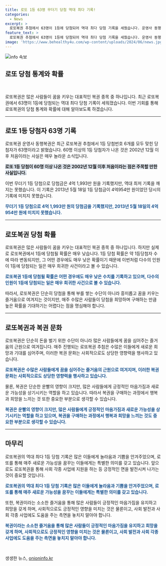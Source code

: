```yaml
---
title: 로또 1등 63명 무더기 당첨 역대 최다 기록!
categories:
  - News
excerpt: >
  로또복권 추첨에서 63명이 1등에 당첨되어 역대 최다 당첨 기록을 세웠습니다. 운영사 동행복권은 당첨번호 6개를 모두 맞힌 1등 당첨자가 63명이라고 밝혔으며, 이는 2002년 이후 처음으로 60명 이상의 1등 당첨자가 나온 일입니다. 당첨금은 4억 1,993만 원으로, 지난 2013년 기록을 깨진 것은 아니지만 무더기 당첨으로 주목받고 있습니다.
feature_text: >
  로또복권 추첨에서 63명이 1등에 당첨되어 역대 최다 당첨 기록을 세웠습니다. 운영사 동행복권은 당첨번호 6개를 모두 맞힌 1등 당첨자가 63명이라고 밝혔으며, 이는 2002년 이후 처음으로 60명 이상의 1등 당첨자가 나온 일입니다. 당첨금은 4억 1,993만 원으로, 지난 2013년 기록을 깨진 것은 아니지만 무더기 당첨으로 주목받고 있습니다.
image: 'https://www.behealthy4u.com/wp-content/uploads/2024/06/news.jpg'
---
```


<p><img src="https://www.behealthy4u.com/wp-content/uploads/2024/06/news.jpg" alt="info 속보" /></p>

<h2>로또 당첨 통계와 확률</h2>

<p data-ke-size="size16">&nbsp;</p>

<p>로또복권은 많은 사람들이 꿈을 키우는 대표적인 복권 종목 중 하나입니다. 최근 로또복권에서 63명이 1등에 당첨되는 역대 최다 당첨 기록이 세워졌습니다. 이번 기회를 통해 로또복권의 당첨 통계와 확률에 대해 알아보도록 하겠습니다.</p>
<hr></p>

<h2 data-ke-size="size26">로또 1등 당첨자 63명 기록</h2>

<p>로또복권 운영사 동행복권은 최근 로또복권 추첨에서 1등 당첨번호 6개를 모두 맞힌 당첨자가 63명이라고 밝혔습니다. 60명 이상의 1등 당첨자가 나온 것은 2002년 12월 이후 처음이라는 사실은 매우 놀라운 소식입니다.</p>

<p><b><span style="background-color: #21538527;">로또 1등 당첨이 60명 이상 나온 것은 2002년 12월 이후 처음이라는 점은 주목할 만한 사실입니다.</span></b></p>

<p>이번 무더기 1등 당첨으로 당첨금은 4억 1,993만 원을 기록했지만, 역대 최저 기록을 깨지는 못했습니다. 이 기록은 2013년 5월 18일 1등 당첨금이 4억954만 원이었던 당시의 기록에 미치지 못했습니다.</p>

<p><b><span style="color: #1a5490;">무더기 1등 당첨으로 4억 1,993만 원의 당첨금을 기록했지만, 2013년 5월 18일의 4억954만 원에 미치지 못했습니다.</span></b></p>

<hr>

<h2 data-ke-size="size26">로또복권 당첨 확률</h2>

<p>로또복권은 많은 사람들이 꿈을 키우는 대표적인 복권 종목 중 하나입니다. 하지만 실제로 로또복권에서 1등에 당첨될 확률은 매우 낮습니다. 1등 당첨 확률은 약 1등당첨자 수에 따라 변동되지만, 그 어떤 경우에도 매우 낮은 확률이기 때문에 이번처럼 다수의 인원이 1등에 당첨되는 일은 매우 희귀한 사건이라고 볼 수 있습니다.</p>

<p><b><span style="color: #1a5490;">로또복권 1등에 당첨될 확률은 어떤 경우에도 매우 낮은 수치를 기록하고 있으며, 다수의 인원이 1등에 당첨되는 일은 매우 희귀한 사건으로 볼 수 있습니다.</span></b></p>

<p>따라서, 로또복권은 단순히 당첨을 통해 부를 쌓는 수단이 아니라 흥미롭고 꿈을 키우는 즐거움으로 여겨지는 것이지만, 매주 수많은 사람들이 당첨을 희망하며 구매하는 만큼 높은 확률을 기대하기는 어렵다는 점을 명심해야 합니다.</p>

<hr>

<h2 data-ke-size="size26">로또복권과 복권 문화</h2>

<p>로또복권은 단순히 돈을 벌기 위한 수단이 아니라 많은 사람들에게 꿈을 심어주는 즐거움의 근원으로 여겨집니다. 매주 진행되는 로또복권 추첨은 수많은 이들에게 새로운 희망과 기대를 심어주며, 이러한 복권 문화는 사회적으로도 상당한 영향력을 행사하고 있습니다.</p>

<p><b><span style="color: #1a5490;">로또복권은 수많은 사람들에게 꿈을 심어주는 즐거움의 근원으로 여겨지며, 이러한 복권 문화는 사회적으로도 상당한 영향력을 행사하고 있습니다.</span></b></p>

<p>물론, 복권은 단순한 운빨의 영향이 크지만, 많은 사람들에게 긍정적인 마음가짐과 새로운 가능성을 상기시키는 역할을 하고 있습니다. 따라서 복권을 구매하는 과정에서 행복과 희망을 느끼는 것 또한 중요한 부분으로 생각할 수 있습니다.</p>

<p><b><span style="color: #1a5490;">복권은 운빨의 영향이 크지만, 많은 사람들에게 긍정적인 마음가짐과 새로운 가능성을 상기시키는 역할을 하고 있으며, 복권을 구매하는 과정에서 행복과 희망을 느끼는 것도 중요한 부분으로 생각할 수 있습니다.</span></b></p>

<hr>

<h2 data-ke-size="size26">마무리</h2>

<p>로또복권의 역대 최다 1등 당첨 기록은 많은 이들에게 놀라움과 기쁨을 안겨주었으며, 로또를 통해 매주 새로운 가능성을 꿈꾸는 이들에게는 특별한 의미를 갖고 있습니다. 앞으로도 로또복권을 통해 사회 각종 사업에 지원을 하는 등 긍정적인 면을 발전시켜 나가는 것이 중요할 것입니다.</p>

<p><b><span style="color: #1a5490;">로또복권의 역대 최다 1등 당첨 기록은 많은 이들에게 놀라움과 기쁨을 안겨주었으며, 로또를 통해 매주 새로운 가능성을 꿈꾸는 이들에게는 특별한 의미를 갖고 있습니다.</span></b></p>

<p>또한, 복권이라는 소소한 즐거움을 통해 많은 사람들이 긍정적인 마음가짐을 유지하고 희망을 갖게 하며, 사회적으로도 긍정적인 영향을 미치는 것은 물론이고, 사회 발전과 사회 각종 사업에도 도움을 주는 측면을 놓치지 말아야 합니다.</p>

<p><b><span style="color: #1a5490;">복권이라는 소소한 즐거움을 통해 많은 사람들이 긍정적인 마음가짐을 유지하고 희망을 갖게 하며, 사회적으로도 긍정적인 영향을 미치는 것은 물론이고, 사회 발전과 사회 각종 사업에도 도움을 주는 측면을 놓치지 말아야 합니다.</span></b></p>

<p data-ke-size="size16">&nbsp;</p>
생생한 뉴스, <a href="https://onioninfo.kr" rel="dofollow">onioninfo.kr</a>


